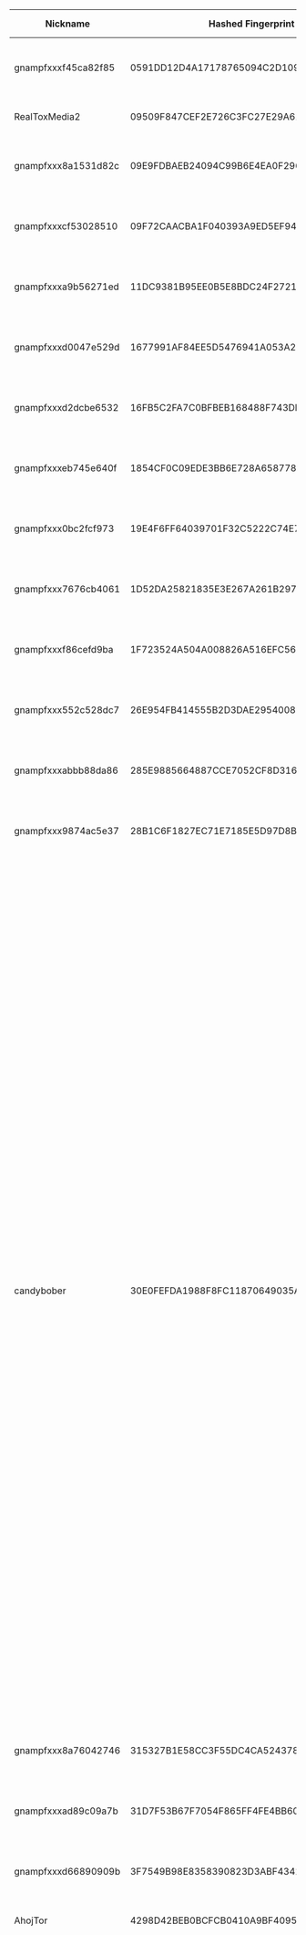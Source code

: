 | Nickname |  Hashed Fingerprint	| Or Addresses | Contact | Running | Flags | Last Seen | First Seen | Last Restarted | Advertised Bandwidth | Platform | Version | Version Status | Recommended Version | Verified hostnames | Exit policy |
|---|---|---|---|---|---|---|---|---|---|---|---|---|---|---|---|
|gnampfxxxf45ca82f85 | 0591DD12D4A17178765094C2D1091CF777F89DB5 | ["157.180.85.16:46072","[2a01:4f9:c013:f44b:b0ff:5d42:ab30:107b]:46072"] | email:toralf.foerster[]gmx.de url:https://zwiebeltoralf.de/ proof:uri-rsa abuse:abuse[]zwiebeltoralf.de gpg:1A376F994A9D026F13E24DCFC4EACDDE0076E94E ciissversion:2 | false | Running, V2Dir, Valid | 2025-10-26 16:00:00 | 2025-10-26 15:00:00 | 2025-10-26 14:08:00 | 0 | Tor 0.4.9.3-alpha-dev on Linux | 0.4.9.3-alpha-dev | experimental | false | ["static.16.85.180.157.clients.your-server.de"] | ["reject *:*"]|
|RealToxMedia2 | 09509F847CEF2E726C3FC27E29A6135098AD1210 | ["37.114.58.119:9001","[2a06:de00:401:236::2]:9001"] | RealToxMedia2 <realtoxmedia2@proxiedmail.com> | true | Running, V2Dir, Valid | 2025-10-26 21:00:00 | 2025-10-26 00:00:00 | 2025-10-26 18:52:14 | 0 | Tor 0.4.8.16 on Linux | 0.4.8.16 | recommended | true | N/A | ["reject *:*"]|
|gnampfxxx8a1531d82c | 09E9FDBAEB24094C99B6E4EA0F29612B9C2C599F | ["46.62.219.119:42699","[2a01:4f9:c011:b2d9:e44f:667f:cc6d:64ae]:42699"] | email:toralf.foerster[]gmx.de url:https://zwiebeltoralf.de/ proof:uri-rsa abuse:abuse[]zwiebeltoralf.de gpg:1A376F994A9D026F13E24DCFC4EACDDE0076E94E ciissversion:2 | false | Running, V2Dir, Valid | 2025-10-26 16:00:00 | 2025-10-26 15:00:00 | 2025-10-26 14:09:25 | 0 | Tor 0.4.9.3-alpha-dev on Linux | 0.4.9.3-alpha-dev | experimental | false | ["static.119.219.62.46.clients.your-server.de"] | ["reject *:*"]|
|gnampfxxxcf53028510 | 09F72CAACBA1F040393A9ED5EF948B4BD2BB1D49 | ["135.181.102.1:22708","[2a01:4f9:c013:9237:416c:beb3:c40c:ad9e]:22708"] | email:toralf.foerster[]gmx.de url:https://zwiebeltoralf.de/ proof:uri-rsa abuse:abuse[]zwiebeltoralf.de gpg:1A376F994A9D026F13E24DCFC4EACDDE0076E94E ciissversion:2 | false | Running, V2Dir, Valid | 2025-10-26 11:00:00 | 2025-10-26 11:00:00 | 2025-10-26 10:28:17 | 0 | Tor 0.4.9.3-alpha-dev on Linux | 0.4.9.3-alpha-dev | experimental | false | ["static.1.102.181.135.clients.your-server.de"] | ["reject *:*"]|
|gnampfxxxa9b56271ed | 11DC9381B95EE0B5E8BDC24F2721FDF1A93D3F96 | ["46.62.233.216:45610","[2a01:4f9:c011:bfb9:a1fc:f785:17c6:3416]:45610"] | email:toralf.foerster[]gmx.de url:https://zwiebeltoralf.de/ proof:uri-rsa abuse:abuse[]zwiebeltoralf.de gpg:1A376F994A9D026F13E24DCFC4EACDDE0076E94E ciissversion:2 | false | Running, V2Dir, Valid | 2025-10-26 11:00:00 | 2025-10-26 11:00:00 | 2025-10-26 10:26:55 | 0 | Tor 0.4.9.3-alpha-dev on Linux | 0.4.9.3-alpha-dev | experimental | false | ["static.216.233.62.46.clients.your-server.de"] | ["reject *:*"]|
|gnampfxxxd0047e529d | 1677991AF84EE5D5476941A053A20499440851AD | ["65.108.52.138:39057","[2a01:4f9:c013:31e2:397f:6756:ba2e:de97]:39057"] | email:toralf.foerster[]gmx.de url:https://zwiebeltoralf.de/ proof:uri-rsa abuse:abuse[]zwiebeltoralf.de gpg:1A376F994A9D026F13E24DCFC4EACDDE0076E94E ciissversion:2 | false | Running, V2Dir, Valid | 2025-10-26 16:00:00 | 2025-10-26 15:00:00 | 2025-10-26 14:08:22 | 0 | Tor 0.4.9.3-alpha-dev on Linux | 0.4.9.3-alpha-dev | experimental | false | ["static.138.52.108.65.clients.your-server.de"] | ["reject *:*"]|
|gnampfxxxd2dcbe6532 | 16FB5C2FA7C0BFBEB168488F743DDC8A307FA1B4 | ["46.62.205.49:25367","[2a01:4f9:c013:9e8a:d3ba:cbae:cd40:f9b2]:25367"] | email:toralf.foerster[]gmx.de url:https://zwiebeltoralf.de/ proof:uri-rsa abuse:abuse[]zwiebeltoralf.de gpg:1A376F994A9D026F13E24DCFC4EACDDE0076E94E ciissversion:2 | false | Running, V2Dir, Valid | 2025-10-26 11:00:00 | 2025-10-26 11:00:00 | 2025-10-26 10:28:26 | 0 | Tor 0.4.9.3-alpha-dev on Linux | 0.4.9.3-alpha-dev | experimental | false | ["static.49.205.62.46.clients.your-server.de"] | ["reject *:*"]|
|gnampfxxxeb745e640f | 1854CF0C09EDE3BB6E728A6587783366ED2C4D46 | ["65.109.169.189:24968","[2a01:4f9:c013:877e:e69c:7683:b6dc:2690]:24968"] | email:toralf.foerster[]gmx.de url:https://zwiebeltoralf.de/ proof:uri-rsa abuse:abuse[]zwiebeltoralf.de gpg:1A376F994A9D026F13E24DCFC4EACDDE0076E94E ciissversion:2 | false | Running, V2Dir, Valid | 2025-10-26 11:00:00 | 2025-10-26 11:00:00 | 2025-10-26 10:28:24 | 0 | Tor 0.4.9.3-alpha-dev on Linux | 0.4.9.3-alpha-dev | experimental | false | ["static.189.169.109.65.clients.your-server.de"] | ["reject *:*"]|
|gnampfxxx0bc2fcf973 | 19E4F6FF64039701F32C5222C74E7D36BEA5B0C4 | ["46.62.195.176:26870","[2a01:4f9:c013:9237:2cde:dd75:6469:cf40]:26870"] | email:toralf.foerster[]gmx.de url:https://zwiebeltoralf.de/ proof:uri-rsa abuse:abuse[]zwiebeltoralf.de gpg:1A376F994A9D026F13E24DCFC4EACDDE0076E94E ciissversion:2 | false | Running, V2Dir, Valid | 2025-10-26 16:00:00 | 2025-10-26 15:00:00 | 2025-10-26 14:10:52 | 0 | Tor 0.4.9.3-alpha-dev on Linux | 0.4.9.3-alpha-dev | experimental | false | N/A | ["reject *:*"]|
|gnampfxxx7676cb4061 | 1D52DA25821835E3E267A261B29785B8297E949F | ["37.27.9.115:24640","[2a01:4f9:c013:e70b:9f8b:905e:3af:ebd]:24640"] | email:toralf.foerster[]gmx.de url:https://zwiebeltoralf.de/ proof:uri-rsa abuse:abuse[]zwiebeltoralf.de gpg:1A376F994A9D026F13E24DCFC4EACDDE0076E94E ciissversion:2 | false | Running, V2Dir, Valid | 2025-10-26 11:00:00 | 2025-10-26 11:00:00 | 2025-10-26 10:28:18 | 0 | Tor 0.4.9.3-alpha-dev on Linux | 0.4.9.3-alpha-dev | experimental | false | ["static.115.9.27.37.clients.your-server.de"] | ["reject *:*"]|
|gnampfxxxf86cefd9ba | 1F723524A504A008826A516EFC565BCE3DA7873F | ["95.216.213.10:44258","[2a01:4f9:c013:8d17:f328:6096:19b6:a380]:44258"] | email:toralf.foerster[]gmx.de url:https://zwiebeltoralf.de/ proof:uri-rsa abuse:abuse[]zwiebeltoralf.de gpg:1A376F994A9D026F13E24DCFC4EACDDE0076E94E ciissversion:2 | false | Running, V2Dir, Valid | 2025-10-26 16:00:00 | 2025-10-26 15:00:00 | 2025-10-26 14:10:25 | 0 | Tor 0.4.9.3-alpha-dev on Linux | 0.4.9.3-alpha-dev | experimental | false | ["static.10.213.216.95.clients.your-server.de"] | ["reject *:*"]|
|gnampfxxx552c528dc7 | 26E954FB414555B2D3DAE2954008564B6198F053 | ["65.108.220.129:34310","[2a01:4f9:c013:c6d:b44e:34d6:e8d3:5091]:34310"] | email:toralf.foerster[]gmx.de url:https://zwiebeltoralf.de/ proof:uri-rsa abuse:abuse[]zwiebeltoralf.de gpg:1A376F994A9D026F13E24DCFC4EACDDE0076E94E ciissversion:2 | false | Running, V2Dir, Valid | 2025-10-26 11:00:00 | 2025-10-26 11:00:00 | 2025-10-26 10:27:06 | 0 | Tor 0.4.9.3-alpha-dev on Linux | 0.4.9.3-alpha-dev | experimental | false | ["static.129.220.108.65.clients.your-server.de"] | ["reject *:*"]|
|gnampfxxxabbb88da86 | 285E9885664887CCE7052CF8D316B4F126364B4F | ["65.21.152.238:48801","[2a01:4f9:c013:19e5:fc2c:dba2:24f:629]:48801"] | email:toralf.foerster[]gmx.de url:https://zwiebeltoralf.de/ proof:uri-rsa abuse:abuse[]zwiebeltoralf.de gpg:1A376F994A9D026F13E24DCFC4EACDDE0076E94E ciissversion:2 | false | Running, V2Dir, Valid | 2025-10-26 16:00:00 | 2025-10-26 15:00:00 | 2025-10-26 14:10:29 | 0 | Tor 0.4.9.3-alpha-dev on Linux | 0.4.9.3-alpha-dev | experimental | false | ["static.238.152.21.65.clients.your-server.de"] | ["reject *:*"]|
|gnampfxxx9874ac5e37 | 28B1C6F1827EC71E7185E5D97D8BB0DB913AB219 | ["46.62.195.176:26845","[2a01:4f9:c013:94e6:79a4:3093:94b2:7adb]:26845"] | email:toralf.foerster[]gmx.de url:https://zwiebeltoralf.de/ proof:uri-rsa abuse:abuse[]zwiebeltoralf.de gpg:1A376F994A9D026F13E24DCFC4EACDDE0076E94E ciissversion:2 | false | Running, V2Dir, Valid | 2025-10-26 11:00:00 | 2025-10-26 11:00:00 | 2025-10-26 10:28:27 | 0 | Tor 0.4.9.3-alpha-dev on Linux | 0.4.9.3-alpha-dev | experimental | false | ["static.176.195.62.46.clients.your-server.de"] | ["reject *:*"]|
|candybober | 30E0FEFDA1988F8FC11870649035AB6584FA0640 | ["45.141.215.45:9001"] | email:candybober12@proton[]me | true | Exit, Running, V2Dir, Valid | 2025-10-26 21:00:00 | 2025-10-26 13:00:00 | 2025-10-26 12:06:00 | 0 | Tor 0.4.8.19 on Linux | 0.4.8.19 | recommended | true | N/A | ["reject 0.0.0.0/8:*","reject 169.254.0.0/16:*","reject 127.0.0.0/8:*","reject 192.168.0.0/16:*","reject 10.0.0.0/8:*","reject 172.16.0.0/12:*","reject 45.141.215.45:*","reject *:22","accept *:20-23","accept *:43","accept *:53","accept *:79-81","accept *:88","accept *:110","accept *:143","accept *:194","accept *:220","accept *:389","accept *:443","accept *:464","accept *:465","accept *:531","accept *:543-544","accept *:554","accept *:563","accept *:587","accept *:636","accept *:706","accept *:749","accept *:873","accept *:902-904","accept *:981","accept *:989-995","accept *:1194","accept *:1220","accept *:1293","accept *:1500","accept *:1533","accept *:1677","accept *:1723","accept *:1755","accept *:1863","accept *:2082-2083","accept *:2086-2087","accept *:2095-2096","accept *:2102-2104","accept *:3128","accept *:3389","accept *:3690","accept *:4321","accept *:4643","accept *:5050","accept *:5190","accept *:5222-5223","accept *:5228","accept *:5900","accept *:6660-6669","accept *:6679","accept *:6697","accept *:8000","accept *:8008","accept *:8074","accept *:8080","accept *:8082","accept *:8087-8088","accept *:8232-8233","accept *:8332-8333","accept *:8443","accept *:8888","accept *:9418","accept *:9999","accept *:10000","accept *:11371","accept *:19294","accept *:19638","accept *:50002","accept *:64738","reject *:*"]|
|gnampfxxx8a76042746 | 315327B1E58CC3F55DC4CA5243781272E5AE158F | ["46.62.232.198:33616","[2a01:4f9:c013:8668:c4e6:9a70:775d:7fed]:33616"] | email:toralf.foerster[]gmx.de url:https://zwiebeltoralf.de/ proof:uri-rsa abuse:abuse[]zwiebeltoralf.de gpg:1A376F994A9D026F13E24DCFC4EACDDE0076E94E ciissversion:2 | false | Running, V2Dir, Valid | 2025-10-26 16:00:00 | 2025-10-26 15:00:00 | 2025-10-26 14:09:40 | 0 | Tor 0.4.9.3-alpha-dev on Linux | 0.4.9.3-alpha-dev | experimental | false | ["static.198.232.62.46.clients.your-server.de"] | ["reject *:*"]|
|gnampfxxxad89c09a7b | 31D7F53B67F7054F865FF4FE4BB6092AA9B57820 | ["65.108.158.126:60927","[2a01:4f9:c013:9650:81aa:ccd5:996b:5a51]:60927"] | email:toralf.foerster[]gmx.de url:https://zwiebeltoralf.de/ proof:uri-rsa abuse:abuse[]zwiebeltoralf.de gpg:1A376F994A9D026F13E24DCFC4EACDDE0076E94E ciissversion:2 | false | Running, V2Dir, Valid | 2025-10-26 16:00:00 | 2025-10-26 15:00:00 | 2025-10-26 14:11:15 | 0 | Tor 0.4.9.3-alpha-dev on Linux | 0.4.9.3-alpha-dev | experimental | false | N/A | ["reject *:*"]|
|gnampfxxxd66890909b | 3F7549B98E8358390823D3ABF434197E5B4396F0 | ["37.27.9.115:18194","[2a01:4f9:c013:e70b:b9d9:d39a:66fc:3f52]:18194"] | email:toralf.foerster[]gmx.de url:https://zwiebeltoralf.de/ proof:uri-rsa abuse:abuse[]zwiebeltoralf.de gpg:1A376F994A9D026F13E24DCFC4EACDDE0076E94E ciissversion:2 | false | Running, V2Dir, Valid | 2025-10-26 16:00:00 | 2025-10-26 15:00:00 | 2025-10-26 14:08:51 | 0 | Tor 0.4.9.3-alpha-dev on Linux | 0.4.9.3-alpha-dev | experimental | false | ["static.115.9.27.37.clients.your-server.de"] | ["reject *:*"]|
|AhojTor | 4298D42BEB0BCFCB0410A9BF409547365E74AB06 | ["87.197.155.112:44401"] | fdolasgame@gmail.com | false | Running, V2Dir, Valid | 2025-10-26 09:00:00 | 2025-10-26 09:00:00 | 2025-10-26 08:22:31 | 0 | Tor 0.4.8.19 on Linux | 0.4.8.19 | recommended | true | ["static-dsl-112.87-197-155.telecom.sk"] | ["reject *:*"]|
|jkimnot1 | 484DEDE78BDCA2C586B3AD3A92A2F5416A5EF056 | ["179.43.133.50:9001"] | jkiam1@gmail.com | true | Exit, Running, V2Dir, Valid | 2025-10-26 21:00:00 | 2025-10-26 19:00:00 | 2025-10-26 18:46:50 | 0 | Tor 0.4.8.19 on Linux | 0.4.8.19 | recommended | true | N/A | ["reject 0.0.0.0/8:*","reject 169.254.0.0/16:*","reject 127.0.0.0/8:*","reject 192.168.0.0/16:*","reject 10.0.0.0/8:*","reject 172.16.0.0/12:*","reject 179.43.133.50:*","accept *:20-21","accept *:22","accept *:23","accept *:43","accept *:53","accept *:79","accept *:80-81","accept *:88","accept *:110","accept *:143","accept *:194","accept *:220","accept *:389","accept *:443","accept *:464","accept *:465","accept *:531","accept *:543-544","accept *:554","accept *:563","accept *:587","accept *:636","accept *:706","accept *:749","accept *:873","accept *:902-904","accept *:981","accept *:989-990","accept *:991","accept *:992","accept *:993","accept *:994","accept *:995","accept *:1194","accept *:1220","accept *:1293","accept *:1500","accept *:1533","accept *:1677","accept *:1723","accept *:1755","accept *:1863","accept *:2082","accept *:2083","accept *:2086-2087","accept *:2095-2096","accept *:2102-2104","accept *:3128","accept *:3389","accept *:3690","accept *:4321","accept *:4643","accept *:5050","accept *:5190","accept *:5222-5223","accept *:5228","accept *:5900","accept *:6660-6669","accept *:6679","accept *:6697","accept *:8000","accept *:8008","accept *:8074","accept *:8080","accept *:8082","accept *:8087-8088","accept *:8232-8233","accept *:8332-8333","accept *:8443","accept *:8888","accept *:9418","accept *:9999","accept *:10000","accept *:11371","accept *:19294","accept *:19638","accept *:50002","accept *:64738","reject *:*"]|
|gnampfxxx0110a354a1 | 4C52D424958F9CCB514AC9B343FFD0B7525453AA | ["157.180.113.70:19537","[2a01:4f9:c012:2a52:4c4b:eea5:c272:14f9]:19537"] | email:toralf.foerster[]gmx.de url:https://zwiebeltoralf.de/ proof:uri-rsa abuse:abuse[]zwiebeltoralf.de gpg:1A376F994A9D026F13E24DCFC4EACDDE0076E94E ciissversion:2 | false | Running, V2Dir, Valid | 2025-10-26 11:00:00 | 2025-10-26 11:00:00 | 2025-10-26 10:28:19 | 0 | Tor 0.4.9.3-alpha-dev on Linux | 0.4.9.3-alpha-dev | experimental | false | ["static.70.113.180.157.clients.your-server.de"] | ["reject *:*"]|
|MyHomeRelay | 512258268329DA44B44BE081D084FE9D425F566F | ["91.32.153.105:9001"] | N/A | true | Running, V2Dir, Valid | 2025-10-26 21:00:00 | 2025-10-26 11:00:00 | 2025-10-26 13:12:16 | 0 | Tor 0.4.8.16 on Linux | 0.4.8.16 | recommended | true | ["p5b209969.dip0.t-ipconnect.de"] | ["reject *:*"]|
|gnampfxxxac7a2472e9 | 515E1D443AD25CAAA7102644C160D4DC2677EE4A | ["95.217.238.161:32783","[2a01:4f9:c011:9559:b94a:f45e:dfa2:f319]:32783"] | email:toralf.foerster[]gmx.de url:https://zwiebeltoralf.de/ proof:uri-rsa abuse:abuse[]zwiebeltoralf.de gpg:1A376F994A9D026F13E24DCFC4EACDDE0076E94E ciissversion:2 | false | Running, V2Dir, Valid | 2025-10-26 11:00:00 | 2025-10-26 11:00:00 | 2025-10-26 10:28:00 | 0 | Tor 0.4.9.3-alpha-dev on Linux | 0.4.9.3-alpha-dev | experimental | false | ["static.161.238.217.95.clients.your-server.de"] | ["reject *:*"]|
|gnampfxxx973c0bd364 | 53501C58401D77FDBC5FA48E6F742447E25D976A | ["46.62.224.67:34445","[2a01:4f9:c011:895e:c9dd:1b9f:5a16:1f9f]:34445"] | email:toralf.foerster[]gmx.de url:https://zwiebeltoralf.de/ proof:uri-rsa abuse:abuse[]zwiebeltoralf.de gpg:1A376F994A9D026F13E24DCFC4EACDDE0076E94E ciissversion:2 | false | Running, V2Dir, Valid | 2025-10-26 11:00:00 | 2025-10-26 11:00:00 | 2025-10-26 10:28:23 | 0 | Tor 0.4.9.3-alpha-dev on Linux | 0.4.9.3-alpha-dev | experimental | false | ["static.67.224.62.46.clients.your-server.de"] | ["reject *:*"]|
|Unnamed | 53EC68A3AEF7DAEF6BCB2F63DAA7DD06F3875FAB | ["213.16.219.24:9001"] | N/A | true | Running, V2Dir, Valid | 2025-10-26 21:00:00 | 2025-10-26 21:00:00 | 2025-10-26 20:26:47 | 0 | Tor 0.4.8.18 on FreeBSD | 0.4.8.18 | recommended | true | ["213.16.219.24.dsl.dyn.forthnet.gr"] | ["reject *:*"]|
|TorRelay1337 | 558EF244D99C900550A19F85B6F691795F9EF698 | ["109.91.213.9:1337"] | tor@jakami.de | true | Running, V2Dir, Valid | 2025-10-26 21:00:00 | 2025-10-26 06:00:00 | 2025-10-26 05:23:03 | 0 | Tor 0.4.8.10 on Linux | 0.4.8.10 | recommended | true | ["ip-109-091-213-009.um37.pools.vodafone-ip.de"] | ["reject *:*"]|
|gnampfxxx74487a1762 | 578EC4D7EC812ACD634EB192484070DFEB27278A | ["135.181.144.78:27256","[2a01:4f9:c013:c42e:4806:bf1b:f53a:c640]:27256"] | email:toralf.foerster[]gmx.de url:https://zwiebeltoralf.de/ proof:uri-rsa abuse:abuse[]zwiebeltoralf.de gpg:1A376F994A9D026F13E24DCFC4EACDDE0076E94E ciissversion:2 | false | Running, V2Dir, Valid | 2025-10-26 16:00:00 | 2025-10-26 15:00:00 | 2025-10-26 14:08:40 | 0 | Tor 0.4.9.3-alpha-dev on Linux | 0.4.9.3-alpha-dev | experimental | false | ["static.78.144.181.135.clients.your-server.de"] | ["reject *:*"]|
|gnampfxxx5b6a910f4a | 57CF34225DAF713331F6E0193BC073AB92F66376 | ["135.181.193.119:48487","[2a01:4f9:c012:1415:702e:9f77:f071:9d14]:48487"] | email:toralf.foerster[]gmx.de url:https://zwiebeltoralf.de/ proof:uri-rsa abuse:abuse[]zwiebeltoralf.de gpg:1A376F994A9D026F13E24DCFC4EACDDE0076E94E ciissversion:2 | false | Running, V2Dir, Valid | 2025-10-26 16:00:00 | 2025-10-26 15:00:00 | 2025-10-26 14:08:11 | 0 | Tor 0.4.9.3-alpha-dev on Linux | 0.4.9.3-alpha-dev | experimental | false | ["static.119.193.181.135.clients.your-server.de"] | ["reject *:*"]|
|gnampfxxxaf22d01e48 | 57DF6F3B088E7B96F1A09EC73D6EA0EF7C49095F | ["46.62.220.139:47305","[2a01:4f9:c011:9310:885a:7be4:3a07:380a]:47305"] | email:toralf.foerster[]gmx.de url:https://zwiebeltoralf.de/ proof:uri-rsa abuse:abuse[]zwiebeltoralf.de gpg:1A376F994A9D026F13E24DCFC4EACDDE0076E94E ciissversion:2 | false | Running, V2Dir, Valid | 2025-10-26 16:00:00 | 2025-10-26 15:00:00 | 2025-10-26 14:11:43 | 0 | Tor 0.4.9.3-alpha-dev on Linux | 0.4.9.3-alpha-dev | experimental | false | ["static.139.220.62.46.clients.your-server.de"] | ["reject *:*"]|
|gnampfxxx005fd58f5b | 621E69C597757E996D96C728AFEDB8DECF7CDB74 | ["65.109.168.123:45102","[2a01:4f9:c012:da30:dd54:d508:2cb0:1c8f]:45102"] | email:toralf.foerster[]gmx.de url:https://zwiebeltoralf.de/ proof:uri-rsa abuse:abuse[]zwiebeltoralf.de gpg:1A376F994A9D026F13E24DCFC4EACDDE0076E94E ciissversion:2 | false | Running, V2Dir, Valid | 2025-10-26 16:00:00 | 2025-10-26 15:00:00 | 2025-10-26 14:07:50 | 0 | Tor 0.4.9.3-alpha-dev on Linux | 0.4.9.3-alpha-dev | experimental | false | N/A | ["reject *:*"]|
|gnampfxxx86e1de383e | 629ED1DE62982CBF83767F194FB56430EB2E5A98 | ["46.62.229.251:54191","[2a01:4f9:c013:85db:f310:4fbb:766a:1ecd]:54191"] | email:toralf.foerster[]gmx.de url:https://zwiebeltoralf.de/ proof:uri-rsa abuse:abuse[]zwiebeltoralf.de gpg:1A376F994A9D026F13E24DCFC4EACDDE0076E94E ciissversion:2 | false | Running, V2Dir, Valid | 2025-10-26 11:00:00 | 2025-10-26 11:00:00 | 2025-10-26 10:27:15 | 0 | Tor 0.4.9.3-alpha-dev on Linux | 0.4.9.3-alpha-dev | experimental | false | ["static.251.229.62.46.clients.your-server.de"] | ["reject *:*"]|
|MRSHAREIT | 641EADFA6805F1BEDF81D9948E27D5B89326CB22 | ["67.230.148.51:9001"] | mrshareit@protonmail.com | false | Running, V2Dir, Valid | 2025-10-26 00:00:00 | 2025-10-26 00:00:00 | 2025-10-25 23:44:29 | 0 | Tor 0.4.8.19 on Windows 8 [or later] | 0.4.8.19 | recommended | true | N/A | ["reject *:*"]|
|gnampfxxxe6a4f93a10 | 647107F6EBBB3FF7514E13B1C68B5382FFA53E63 | ["135.181.197.238:42147","[2a01:4f9:c012:da30:8f8b:3927:9fc7:352]:42147"] | email:toralf.foerster[]gmx.de url:https://zwiebeltoralf.de/ proof:uri-rsa abuse:abuse[]zwiebeltoralf.de gpg:1A376F994A9D026F13E24DCFC4EACDDE0076E94E ciissversion:2 | false | Running, V2Dir, Valid | 2025-10-26 11:00:00 | 2025-10-26 11:00:00 | 2025-10-26 10:28:31 | 0 | Tor 0.4.9.3-alpha-dev on Linux | 0.4.9.3-alpha-dev | experimental | false | ["static.238.197.181.135.clients.your-server.de"] | ["reject *:*"]|
|gnampfxxx39ee688396 | 67E43257FA124139ACE3478A1AFBD195E44D77E0 | ["37.27.206.33:29462","[2a01:4f9:c013:ad01:86c0:afd8:56ee:6b7]:29462"] | email:toralf.foerster[]gmx.de url:https://zwiebeltoralf.de/ proof:uri-rsa abuse:abuse[]zwiebeltoralf.de gpg:1A376F994A9D026F13E24DCFC4EACDDE0076E94E ciissversion:2 | false | Running, V2Dir, Valid | 2025-10-26 16:00:00 | 2025-10-26 15:00:00 | 2025-10-26 14:09:45 | 0 | Tor 0.4.9.3-alpha-dev on Linux | 0.4.9.3-alpha-dev | experimental | false | ["static.33.206.27.37.clients.your-server.de"] | ["reject *:*"]|
|anion | 68929BF9AF44BECFA27F784021DFC169277E7739 | ["217.154.160.108:9001"] | vollborn@quantentunnel.de | false | Running, V2Dir, Valid | 2025-10-26 08:00:00 | 2025-10-26 00:00:00 | 2025-10-25 23:01:18 | 0 | Tor 0.4.8.19 on Linux | 0.4.8.19 | recommended | true | ["ip217-154-160-108.pbiaas.com"] | ["reject *:*"]|
|gnampfxxxb3e9cf1599 | 721C1E283A6C6EFDB15961155C737666538B0CC5 | ["46.62.213.73:26048","[2a01:4f9:c013:864b:5bf1:5660:512c:e576]:26048"] | email:toralf.foerster[]gmx.de url:https://zwiebeltoralf.de/ proof:uri-rsa abuse:abuse[]zwiebeltoralf.de gpg:1A376F994A9D026F13E24DCFC4EACDDE0076E94E ciissversion:2 | false | Running, V2Dir, Valid | 2025-10-26 11:00:00 | 2025-10-26 11:00:00 | 2025-10-26 10:27:33 | 0 | Tor 0.4.9.3-alpha-dev on Linux | 0.4.9.3-alpha-dev | experimental | false | ["static.73.213.62.46.clients.your-server.de"] | ["reject *:*"]|
|gnampfxxx8f10eb84d7 | 7608DA15C8D5F35FE688925AAF1E2FCE43103588 | ["46.62.238.189:45487","[2a01:4f9:c013:8668:7e5b:b9c0:3065:65d]:45487"] | email:toralf.foerster[]gmx.de url:https://zwiebeltoralf.de/ proof:uri-rsa abuse:abuse[]zwiebeltoralf.de gpg:1A376F994A9D026F13E24DCFC4EACDDE0076E94E ciissversion:2 | false | Running, V2Dir, Valid | 2025-10-26 11:00:00 | 2025-10-26 11:00:00 | 2025-10-26 10:28:15 | 0 | Tor 0.4.9.3-alpha-dev on Linux | 0.4.9.3-alpha-dev | experimental | false | ["static.189.238.62.46.clients.your-server.de"] | ["reject *:*"]|
|gnampfxxxd2f95dd577 | 77C9BC3F5FCE123F6F4ACE7B939988953A9488A8 | ["157.180.36.221:49608","[2a01:4f9:c013:f85e:914f:3767:1f99:d1cb]:49608"] | email:toralf.foerster[]gmx.de url:https://zwiebeltoralf.de/ proof:uri-rsa abuse:abuse[]zwiebeltoralf.de gpg:1A376F994A9D026F13E24DCFC4EACDDE0076E94E ciissversion:2 | false | Running, V2Dir, Valid | 2025-10-26 16:00:00 | 2025-10-26 15:00:00 | 2025-10-26 14:07:34 | 0 | Tor 0.4.9.3-alpha-dev on Linux | 0.4.9.3-alpha-dev | experimental | false | ["static.221.36.180.157.clients.your-server.de"] | ["reject *:*"]|
|gnampfxxx9ebe5a0c87 | 795FC15B882FC1CCD69699EE1F13B6FE772FE635 | ["37.27.247.150:58070","[2a01:4f9:c013:dd80:e6d5:1b87:54d5:6613]:58070"] | email:toralf.foerster[]gmx.de url:https://zwiebeltoralf.de/ proof:uri-rsa abuse:abuse[]zwiebeltoralf.de gpg:1A376F994A9D026F13E24DCFC4EACDDE0076E94E ciissversion:2 | false | Running, V2Dir, Valid | 2025-10-26 11:00:00 | 2025-10-26 11:00:00 | 2025-10-26 10:27:32 | 0 | Tor 0.4.9.3-alpha-dev on Linux | 0.4.9.3-alpha-dev | experimental | false | ["static.150.247.27.37.clients.your-server.de"] | ["reject *:*"]|
|thumthum | 7BCD5B3CE35FBB35DA545DBEDB18D5966A0A878E | ["45.134.173.203:9001","[2a09:2dc2:0:588a::]:9001"] | mailreality@proton.me | true | Exit, Running, V2Dir, Valid | 2025-10-26 21:00:00 | 2025-10-26 13:00:00 | 2025-10-26 12:17:17 | 0 | Tor 0.4.8.19 on Linux | 0.4.8.19 | recommended | true | N/A | ["reject 0.0.0.0/8:*","reject 169.254.0.0/16:*","reject 127.0.0.0/8:*","reject 192.168.0.0/16:*","reject 10.0.0.0/8:*","reject 172.16.0.0/12:*","reject 45.134.173.203:*","reject *:22","accept *:20-23","accept *:43","accept *:53","accept *:79-81","accept *:88","accept *:110","accept *:143","accept *:194","accept *:220","accept *:389","accept *:443","accept *:464","accept *:465","accept *:531","accept *:543-544","accept *:554","accept *:563","accept *:587","accept *:636","accept *:706","accept *:749","accept *:873","accept *:902-904","accept *:981","accept *:989-995","accept *:1194","accept *:1220","accept *:1293","accept *:1500","accept *:1533","accept *:1677","accept *:1723","accept *:1755","accept *:1863","accept *:2082-2083","accept *:2086-2087","accept *:2095-2096","accept *:2102-2104","accept *:3128","accept *:3389","accept *:3690","accept *:4321","accept *:4643","accept *:5050","accept *:5190","accept *:5222-5223","accept *:5228","accept *:5900","accept *:6660-6669","accept *:6679","accept *:6697","accept *:8000","accept *:8008","accept *:8074","accept *:8080","accept *:8082","accept *:8087-8088","accept *:8232-8233","accept *:8332-8333","accept *:8443","accept *:8888","accept *:9418","accept *:9999","accept *:10000","accept *:11371","accept *:19294","accept *:19638","accept *:50002","accept *:64738","reject *:*"]|
|gnampfxxx5aa58150c0 | 7E5C293741D46017BD1942324484CFBB5EAE74A6 | ["46.62.238.189:46589","[2a01:4f9:c010:b588:bf7b:347c:55a:ea75]:46589"] | email:toralf.foerster[]gmx.de url:https://zwiebeltoralf.de/ proof:uri-rsa abuse:abuse[]zwiebeltoralf.de gpg:1A376F994A9D026F13E24DCFC4EACDDE0076E94E ciissversion:2 | false | Running, V2Dir, Valid | 2025-10-26 16:00:00 | 2025-10-26 15:00:00 | 2025-10-26 14:10:17 | 0 | Tor 0.4.9.3-alpha-dev on Linux | 0.4.9.3-alpha-dev | experimental | false | ["static.189.238.62.46.clients.your-server.de"] | ["reject *:*"]|
|userix | 89707BAF27259AFECDBC7E7D2745245897638758 | ["37.27.180.195:9001","[2a01:4f9:c012:c42f::1]:9001"] | N/A | false | Running, V2Dir, Valid | 2025-10-26 15:00:00 | 2025-10-26 15:00:00 | 2025-10-26 14:21:11 | 0 | Tor 0.4.8.16 on Linux | 0.4.8.16 | recommended | true | ["static.195.180.27.37.clients.your-server.de"] | ["reject *:*"]|
|gnampfxxx0723d190e1 | 8BD3DDF952B55FF7FCBA609BF3FE5BA61B81BA89 | ["95.217.6.133:22391","[2a01:4f9:c013:c0c0:c965:4cc5:5d:81cf]:22391"] | email:toralf.foerster[]gmx.de url:https://zwiebeltoralf.de/ proof:uri-rsa abuse:abuse[]zwiebeltoralf.de gpg:1A376F994A9D026F13E24DCFC4EACDDE0076E94E ciissversion:2 | false | Running, V2Dir, Valid | 2025-10-26 16:00:00 | 2025-10-26 15:00:00 | 2025-10-26 14:08:27 | 0 | Tor 0.4.9.3-alpha-dev on Linux | 0.4.9.3-alpha-dev | experimental | false | ["static.133.6.217.95.clients.your-server.de"] | ["reject *:*"]|
|gnampfxxx89eb4bfe2a | 92710E967F1961880DE9BFB7209657A1B2665F6C | ["157.180.72.254:60219","[2a01:4f9:c012:1837:75fe:bc0d:ccf5:5e58]:60219"] | email:toralf.foerster[]gmx.de url:https://zwiebeltoralf.de/ proof:uri-rsa abuse:abuse[]zwiebeltoralf.de gpg:1A376F994A9D026F13E24DCFC4EACDDE0076E94E ciissversion:2 | false | Running, V2Dir, Valid | 2025-10-26 16:00:00 | 2025-10-26 15:00:00 | 2025-10-26 14:09:53 | 0 | Tor 0.4.9.3-alpha-dev on Linux | 0.4.9.3-alpha-dev | experimental | false | ["static.254.72.180.157.clients.your-server.de"] | ["reject *:*"]|
|gnampfxxxaa6077b258 | 92EFBEC07A9D38F83421A95B20C9AFCCB06A81EC | ["46.62.209.122:45223","[2a01:4f9:c013:a740:ad2b:c948:15ec:8277]:45223"] | email:toralf.foerster[]gmx.de url:https://zwiebeltoralf.de/ proof:uri-rsa abuse:abuse[]zwiebeltoralf.de gpg:1A376F994A9D026F13E24DCFC4EACDDE0076E94E ciissversion:2 | false | Running, V2Dir, Valid | 2025-10-26 16:00:00 | 2025-10-26 15:00:00 | 2025-10-26 14:08:48 | 0 | Tor 0.4.9.3-alpha-dev on Linux | 0.4.9.3-alpha-dev | experimental | false | ["static.122.209.62.46.clients.your-server.de"] | ["reject *:*"]|
|gnampfxxxec8bea3916 | 94E05F1A9EE3FCCB28370E5D3CA87C94765BB954 | ["65.108.158.126:59178","[2a01:4f9:c013:31e2:5f09:f209:a603:68dd]:59178"] | email:toralf.foerster[]gmx.de url:https://zwiebeltoralf.de/ proof:uri-rsa abuse:abuse[]zwiebeltoralf.de gpg:1A376F994A9D026F13E24DCFC4EACDDE0076E94E ciissversion:2 | false | Running, V2Dir, Valid | 2025-10-26 11:00:00 | 2025-10-26 11:00:00 | 2025-10-26 10:28:11 | 0 | Tor 0.4.9.3-alpha-dev on Linux | 0.4.9.3-alpha-dev | experimental | false | ["static.126.158.108.65.clients.your-server.de"] | ["reject *:*"]|
|gnampfxxxf6612ec83e | A01F650B63065BB35A5386416DD9DBF282CE25A0 | ["95.216.152.93:17867","[2a01:4f9:c010:9f2c:a3d7:13c3:7020:ed8d]:17867"] | email:toralf.foerster[]gmx.de url:https://zwiebeltoralf.de/ proof:uri-rsa abuse:abuse[]zwiebeltoralf.de gpg:1A376F994A9D026F13E24DCFC4EACDDE0076E94E ciissversion:2 | false | Running, V2Dir, Valid | 2025-10-26 11:00:00 | 2025-10-26 11:00:00 | 2025-10-26 10:28:15 | 0 | Tor 0.4.9.3-alpha-dev on Linux | 0.4.9.3-alpha-dev | experimental | false | ["static.93.152.216.95.clients.your-server.de"] | ["reject *:*"]|
|gnampfxxxf7f6c44ffb | A22C6802679A85A88DE968E90EBB5BD1ED243010 | ["46.62.218.107:19842","[2a01:4f9:c012:2a52:7f99:654e:49c7:8ca5]:19842"] | email:toralf.foerster[]gmx.de url:https://zwiebeltoralf.de/ proof:uri-rsa abuse:abuse[]zwiebeltoralf.de gpg:1A376F994A9D026F13E24DCFC4EACDDE0076E94E ciissversion:2 | false | Running, V2Dir, Valid | 2025-10-26 16:00:00 | 2025-10-26 15:00:00 | 2025-10-26 14:10:34 | 0 | Tor 0.4.9.3-alpha-dev on Linux | 0.4.9.3-alpha-dev | experimental | false | ["static.107.218.62.46.clients.your-server.de"] | ["reject *:*"]|
|gnampfxxx789b354038 | A2ABC7C2760C204F0F2059844A4A8C75F61ACA3A | ["135.181.197.238:21535","[2a01:4f9:c010:8cb2:18d:ba50:5fa5:520a]:21535"] | email:toralf.foerster[]gmx.de url:https://zwiebeltoralf.de/ proof:uri-rsa abuse:abuse[]zwiebeltoralf.de gpg:1A376F994A9D026F13E24DCFC4EACDDE0076E94E ciissversion:2 | false | Running, V2Dir, Valid | 2025-10-26 16:00:00 | 2025-10-26 15:00:00 | 2025-10-26 14:08:50 | 0 | Tor 0.4.9.3-alpha-dev on Linux | 0.4.9.3-alpha-dev | experimental | false | ["static.238.197.181.135.clients.your-server.de"] | ["reject *:*"]|
|gnampfxxx7595267673 | A5CA3901D0D872C31C5736113EAA36E48CA9CC92 | ["157.180.113.70:45184","[2a01:4f9:c013:94e6:10ee:ea09:aeaf:8547]:45184"] | email:toralf.foerster[]gmx.de url:https://zwiebeltoralf.de/ proof:uri-rsa abuse:abuse[]zwiebeltoralf.de gpg:1A376F994A9D026F13E24DCFC4EACDDE0076E94E ciissversion:2 | false | Running, V2Dir, Valid | 2025-10-26 16:00:00 | 2025-10-26 15:00:00 | 2025-10-26 14:11:10 | 0 | Tor 0.4.9.3-alpha-dev on Linux | 0.4.9.3-alpha-dev | experimental | false | ["static.70.113.180.157.clients.your-server.de"] | ["reject *:*"]|
|MGARZON | A644373FF6A1A714B46E620ACC0E6F15B6B65224 | ["67.230.148.51:9001"] | mrshareit@protonmail.com | true | Running, V2Dir, Valid | 2025-10-26 21:00:00 | 2025-10-26 01:00:00 | 2025-10-25 23:55:40 | 0 | Tor 0.4.8.19 on Windows 8 [or later] | 0.4.8.19 | recommended | true | N/A | ["reject *:*"]|
|RealToxMedia3 | A8E9C2E9A7296DEBBF7D604E3FEA44913D680A36 | ["37.221.95.163:9001","[2a06:de00:401:251::2]:9001"] | RealToxMedia3 <realtoxmedia3@proxiedmail.com> | true | Running, V2Dir, Valid | 2025-10-26 21:00:00 | 2025-10-26 00:00:00 | 2025-10-26 18:50:30 | 0 | Tor 0.4.8.16 on Linux | 0.4.8.16 | recommended | true | N/A | ["reject *:*"]|
|gnampfxxxd0b127968b | AA5F921217C58E04BFA6222893F48725551C37A4 | ["46.62.149.39:46587","[2a01:4f9:c012:590:4d71:3cda:b03a:110b]:46587"] | email:toralf.foerster[]gmx.de url:https://zwiebeltoralf.de/ proof:uri-rsa abuse:abuse[]zwiebeltoralf.de gpg:1A376F994A9D026F13E24DCFC4EACDDE0076E94E ciissversion:2 | false | Running, V2Dir, Valid | 2025-10-26 11:00:00 | 2025-10-26 11:00:00 | 2025-10-26 10:28:08 | 0 | Tor 0.4.9.3-alpha-dev on Linux | 0.4.9.3-alpha-dev | experimental | false | ["static.39.149.62.46.clients.your-server.de"] | ["reject *:*"]|
|gnampfxxxb29db2438a | ABF0A8829A6986107910858479FD8FCC000C02BD | ["135.181.250.154:57702","[2a01:4f9:c013:867b:34a8:e156:ce89:4851]:57702"] | email:toralf.foerster[]gmx.de url:https://zwiebeltoralf.de/ proof:uri-rsa abuse:abuse[]zwiebeltoralf.de gpg:1A376F994A9D026F13E24DCFC4EACDDE0076E94E ciissversion:2 | false | Running, V2Dir, Valid | 2025-10-26 16:00:00 | 2025-10-26 15:00:00 | 2025-10-26 14:09:28 | 0 | Tor 0.4.9.3-alpha-dev on Linux | 0.4.9.3-alpha-dev | experimental | false | N/A | ["reject *:*"]|
|hell | ADAA61A71993FACD12484D56A96E51FF360A2D90 | ["104.247.229.113:8000"] | <hell@virtch.io> | true | Running, V2Dir, Valid | 2025-10-26 21:00:00 | 2025-10-26 01:00:00 | 2025-10-26 06:08:26 | 0 | Tor 0.4.8.19 on Linux | 0.4.8.19 | recommended | true | N/A | ["reject *:*"]|
|gnampfxxx906970f7b8 | ADF46DF4C7F48193A7A21B3D9D3F7F0038EAEA3F | ["46.62.238.144:22055","[2a01:4f9:c013:f07d:891b:578:9a45:fd4e]:22055"] | email:toralf.foerster[]gmx.de url:https://zwiebeltoralf.de/ proof:uri-rsa abuse:abuse[]zwiebeltoralf.de gpg:1A376F994A9D026F13E24DCFC4EACDDE0076E94E ciissversion:2 | false | Running, V2Dir, Valid | 2025-10-26 11:00:00 | 2025-10-26 11:00:00 | 2025-10-26 10:27:47 | 0 | Tor 0.4.9.3-alpha-dev on Linux | 0.4.9.3-alpha-dev | experimental | false | ["static.144.238.62.46.clients.your-server.de"] | ["reject *:*"]|
|ZetaRelayAlpha | AF0B7001172C73E4B090CDC16525C29396B9E0DC | ["71.90.218.193:9001"] | snotacus@protonmail.com | true | Running, V2Dir, Valid | 2025-10-26 21:00:00 | 2025-10-26 15:00:00 | 2025-10-26 13:36:35 | 0 | Tor 0.4.8.18 on Linux | 0.4.8.18 | recommended | true | N/A | ["reject *:*"]|
|gnampfxxx097daec711 | B2097DA7505594550CF2F825A04D9C17411224CF | ["157.180.41.220:16377","[2a01:4f9:c010:a6aa:653:a32c:957:3a00]:16377"] | email:toralf.foerster[]gmx.de url:https://zwiebeltoralf.de/ proof:uri-rsa abuse:abuse[]zwiebeltoralf.de gpg:1A376F994A9D026F13E24DCFC4EACDDE0076E94E ciissversion:2 | false | Running, V2Dir, Valid | 2025-10-26 16:00:00 | 2025-10-26 15:00:00 | 2025-10-26 14:11:22 | 0 | Tor 0.4.9.3-alpha-dev on Linux | 0.4.9.3-alpha-dev | experimental | false | ["static.220.41.180.157.clients.your-server.de"] | ["reject *:*"]|
|gnampfxxxe78fa11f2d | B584DEDDD14FAC55B5BE6E112FCB4E895BA850BE | ["135.181.88.134:26270","[2a01:4f9:c010:bd95:f1d5:e458:a526:4bc7]:26270"] | email:toralf.foerster[]gmx.de url:https://zwiebeltoralf.de/ proof:uri-rsa abuse:abuse[]zwiebeltoralf.de gpg:1A376F994A9D026F13E24DCFC4EACDDE0076E94E ciissversion:2 | false | Running, V2Dir, Valid | 2025-10-26 11:00:00 | 2025-10-26 11:00:00 | 2025-10-26 10:28:19 | 0 | Tor 0.4.9.3-alpha-dev on Linux | 0.4.9.3-alpha-dev | experimental | false | ["static.134.88.181.135.clients.your-server.de"] | ["reject *:*"]|
|gnampfxxxd9130c1595 | B860C3F6FB3E871C622521C3A4B470FE6C945EEE | ["157.180.34.103:31139","[2a01:4f9:c013:9214:b3d8:6934:e9d3:84bd]:31139"] | email:toralf.foerster[]gmx.de url:https://zwiebeltoralf.de/ proof:uri-rsa abuse:abuse[]zwiebeltoralf.de gpg:1A376F994A9D026F13E24DCFC4EACDDE0076E94E ciissversion:2 | false | Running, V2Dir, Valid | 2025-10-26 16:00:00 | 2025-10-26 15:00:00 | 2025-10-26 14:09:01 | 0 | Tor 0.4.9.3-alpha-dev on Linux | 0.4.9.3-alpha-dev | experimental | false | ["static.103.34.180.157.clients.your-server.de"] | ["reject *:*"]|
|gnampfxxxd02abda01b | C06993DCA6CF554106A1514248E218016C7ED74C | ["37.27.214.0:50295","[2a01:4f9:c012:abe0:4e65:1be5:4f1d:1988]:50295"] | email:toralf.foerster[]gmx.de url:https://zwiebeltoralf.de/ proof:uri-rsa abuse:abuse[]zwiebeltoralf.de gpg:1A376F994A9D026F13E24DCFC4EACDDE0076E94E ciissversion:2 | false | Running, V2Dir, Valid | 2025-10-26 11:00:00 | 2025-10-26 11:00:00 | 2025-10-26 10:26:52 | 0 | Tor 0.4.9.3-alpha-dev on Linux | 0.4.9.3-alpha-dev | experimental | false | ["static.0.214.27.37.clients.your-server.de"] | ["reject *:*"]|
|gnampfxxxa71199ec08 | C1991D3F35E5C463A36553329C223E39E002CAFF | ["65.109.168.123:18381","[2a01:4f9:c010:8cb2:e673:f7fb:61fa:5d74]:18381"] | email:toralf.foerster[]gmx.de url:https://zwiebeltoralf.de/ proof:uri-rsa abuse:abuse[]zwiebeltoralf.de gpg:1A376F994A9D026F13E24DCFC4EACDDE0076E94E ciissversion:2 | false | Running, V2Dir, Valid | 2025-10-26 11:00:00 | 2025-10-26 11:00:00 | 2025-10-26 10:28:12 | 0 | Tor 0.4.9.3-alpha-dev on Linux | 0.4.9.3-alpha-dev | experimental | false | ["static.123.168.109.65.clients.your-server.de"] | ["reject *:*"]|
|gnampfxxx7c9f318d91 | C302341868541B2C1C2238E422AD9DB1229AC761 | ["37.27.80.99:18779","[2a01:4f9:c013:5210:d525:b033:c96b:8387]:18779"] | email:toralf.foerster[]gmx.de url:https://zwiebeltoralf.de/ proof:uri-rsa abuse:abuse[]zwiebeltoralf.de gpg:1A376F994A9D026F13E24DCFC4EACDDE0076E94E ciissversion:2 | false | Running, V2Dir, Valid | 2025-10-26 16:00:00 | 2025-10-26 15:00:00 | 2025-10-26 14:10:45 | 0 | Tor 0.4.9.3-alpha-dev on Linux | 0.4.9.3-alpha-dev | experimental | false | ["static.99.80.27.37.clients.your-server.de"] | ["reject *:*"]|
|gnampfxxx4de27db76f | C4905BFE674BAB1A81A2A9BE27E773F611852A44 | ["37.27.217.233:32892","[2a01:4f9:c013:f791:ba77:cb64:c828:1b9c]:32892"] | email:toralf.foerster[]gmx.de url:https://zwiebeltoralf.de/ proof:uri-rsa abuse:abuse[]zwiebeltoralf.de gpg:1A376F994A9D026F13E24DCFC4EACDDE0076E94E ciissversion:2 | false | Running, V2Dir, Valid | 2025-10-26 16:00:00 | 2025-10-26 15:00:00 | 2025-10-26 14:09:25 | 0 | Tor 0.4.9.3-alpha-dev on Linux | 0.4.9.3-alpha-dev | experimental | false | ["static.233.217.27.37.clients.your-server.de"] | ["reject *:*"]|
|gnampfxxx273530546c | C7496F48892F6CF197449A1388E910A71C27C920 | ["65.109.175.42:26379","[2a01:4f9:c013:a7ea:794:2f31:e4e3:f510]:26379"] | email:toralf.foerster[]gmx.de url:https://zwiebeltoralf.de/ proof:uri-rsa abuse:abuse[]zwiebeltoralf.de gpg:1A376F994A9D026F13E24DCFC4EACDDE0076E94E ciissversion:2 | false | Running, V2Dir, Valid | 2025-10-26 16:00:00 | 2025-10-26 15:00:00 | 2025-10-26 14:10:51 | 0 | Tor 0.4.9.3-alpha-dev on Linux | 0.4.9.3-alpha-dev | experimental | false | ["static.42.175.109.65.clients.your-server.de"] | ["reject *:*"]|
|gnampfxxx5d207f83d1 | C89875697BEFF3E6DEE329D20CE1864871E79DBB | ["37.27.14.133:22761","[2a01:4f9:c013:980c:8930:25dc:7f3c:c70f]:22761"] | email:toralf.foerster[]gmx.de url:https://zwiebeltoralf.de/ proof:uri-rsa abuse:abuse[]zwiebeltoralf.de gpg:1A376F994A9D026F13E24DCFC4EACDDE0076E94E ciissversion:2 | false | Running, V2Dir, Valid | 2025-10-26 11:00:00 | 2025-10-26 11:00:00 | 2025-10-26 10:28:08 | 0 | Tor 0.4.9.3-alpha-dev on Linux | 0.4.9.3-alpha-dev | experimental | false | ["static.133.14.27.37.clients.your-server.de"] | ["reject *:*"]|
|gnampfxxx6258653f76 | CB2AC4E73B7FBC85B9840F99D4260AD1C3E22A7C | ["135.181.102.1:41725","[2a01:4f9:c012:b5f6:9ad5:5bcc:518e:7f71]:41725"] | email:toralf.foerster[]gmx.de url:https://zwiebeltoralf.de/ proof:uri-rsa abuse:abuse[]zwiebeltoralf.de gpg:1A376F994A9D026F13E24DCFC4EACDDE0076E94E ciissversion:2 | false | Running, V2Dir, Valid | 2025-10-26 16:00:00 | 2025-10-26 15:00:00 | 2025-10-26 14:10:40 | 0 | Tor 0.4.9.3-alpha-dev on Linux | 0.4.9.3-alpha-dev | experimental | false | ["static.1.102.181.135.clients.your-server.de"] | ["reject *:*"]|
|gnampfxxxd8d89ec570 | CDAB157E649B3C9E2413CD2F91F576CB0B4F7353 | ["37.27.31.116:47573","[2a01:4f9:c012:c63:aa49:b5b7:a84a:97a6]:47573"] | email:toralf.foerster[]gmx.de url:https://zwiebeltoralf.de/ proof:uri-rsa abuse:abuse[]zwiebeltoralf.de gpg:1A376F994A9D026F13E24DCFC4EACDDE0076E94E ciissversion:2 | false | Running, V2Dir, Valid | 2025-10-26 16:00:00 | 2025-10-26 15:00:00 | 2025-10-26 14:10:28 | 0 | Tor 0.4.9.3-alpha-dev on Linux | 0.4.9.3-alpha-dev | experimental | false | ["static.116.31.27.37.clients.your-server.de"] | ["reject *:*"]|
|Nao | CE6B5D04A4B6ED7877BF0456B649990E7D75C24C | ["133.242.161.251:443","[2401:2500:102:1111:133:242:161:251]:443"] | email:mail[]ekinao.com url:https://www.ekinao.com proof:dns-rsa ciissversion:2 | true | Running, V2Dir, Valid | 2025-10-26 21:00:00 | 2025-10-26 00:00:00 | 2025-10-26 01:48:38 | 0 | Tor 0.4.8.19 on Linux | 0.4.8.19 | recommended | true | ["ik1-117-65497.vs.sakura.ne.jp"] | ["reject *:*"]|
|gnampfxxx8e1eb69cda | D1F7AB0F5DBA8D65CEF55A532FB683FA26B1B34C | ["46.62.236.72:43497","[2a01:4f9:c013:afa2:a877:991d:df75:c375]:43497"] | email:toralf.foerster[]gmx.de url:https://zwiebeltoralf.de/ proof:uri-rsa abuse:abuse[]zwiebeltoralf.de gpg:1A376F994A9D026F13E24DCFC4EACDDE0076E94E ciissversion:2 | false | Running, V2Dir, Valid | 2025-10-26 16:00:00 | 2025-10-26 15:00:00 | 2025-10-26 14:10:03 | 0 | Tor 0.4.9.3-alpha-dev on Linux | 0.4.9.3-alpha-dev | experimental | false | ["static.72.236.62.46.clients.your-server.de"] | ["reject *:*"]|
|gnampfxxxa73f1012fd | D503129A59EFFA59AD74FBE1A793F36E84F32564 | ["65.108.157.145:18692","[2a01:4f9:c013:c71c:5f2a:d662:b7e0:dab5]:18692"] | email:toralf.foerster[]gmx.de url:https://zwiebeltoralf.de/ proof:uri-rsa abuse:abuse[]zwiebeltoralf.de gpg:1A376F994A9D026F13E24DCFC4EACDDE0076E94E ciissversion:2 | false | Running, V2Dir, Valid | 2025-10-26 16:00:00 | 2025-10-26 15:00:00 | 2025-10-26 14:08:30 | 0 | Tor 0.4.9.3-alpha-dev on Linux | 0.4.9.3-alpha-dev | experimental | false | ["static.145.157.108.65.clients.your-server.de"] | ["reject *:*"]|
|gnampfxxx8f98dd8106 | D7B81B160BFE9594A4DB5BCA1C41D1987CF62D82 | ["46.62.223.31:35380","[2a01:4f9:c013:85f2:4d91:6cce:56c0:9fe0]:35380"] | email:toralf.foerster[]gmx.de url:https://zwiebeltoralf.de/ proof:uri-rsa abuse:abuse[]zwiebeltoralf.de gpg:1A376F994A9D026F13E24DCFC4EACDDE0076E94E ciissversion:2 | false | Running, V2Dir, Valid | 2025-10-26 11:00:00 | 2025-10-26 11:00:00 | 2025-10-26 10:27:30 | 0 | Tor 0.4.9.3-alpha-dev on Linux | 0.4.9.3-alpha-dev | experimental | false | ["static.31.223.62.46.clients.your-server.de"] | ["reject *:*"]|
|Unnamed | DA1CA7F521F784DAD37124FE151D4E707BF910FC | ["49.247.136.38:9300"] | your_email@example.com (Your Name/Handle) \\| Fingerprint: REPLACE_ME | true | Running, V2Dir, Valid | 2025-10-26 21:00:00 | 2025-10-26 09:00:00 | 2025-10-26 08:12:28 | 307200 | Tor 0.4.8.18 on Linux | 0.4.8.18 | recommended | true | N/A | ["reject *:*"]|
|gnampfxxxc340962d58 | DD4FF854ACC4EA59B27A89E6CA7235C9337BAD01 | ["46.62.166.113:17075","[2a01:4f9:c010:b984:5d7b:123f:78e8:6da7]:17075"] | email:toralf.foerster[]gmx.de url:https://zwiebeltoralf.de/ proof:uri-rsa abuse:abuse[]zwiebeltoralf.de gpg:1A376F994A9D026F13E24DCFC4EACDDE0076E94E ciissversion:2 | false | Running, V2Dir, Valid | 2025-10-26 11:00:00 | 2025-10-26 11:00:00 | 2025-10-26 10:27:15 | 0 | Tor 0.4.9.3-alpha-dev on Linux | 0.4.9.3-alpha-dev | experimental | false | ["static.113.166.62.46.clients.your-server.de"] | ["reject *:*"]|
|gnampfxxx547603b676 | DDEAC352BEEE43BBE12BC9A3AB715711208F1882 | ["95.217.236.239:30365","[2a01:4f9:c013:9575:bf98:cc2:15cb:9cb]:30365"] | email:toralf.foerster[]gmx.de url:https://zwiebeltoralf.de/ proof:uri-rsa abuse:abuse[]zwiebeltoralf.de gpg:1A376F994A9D026F13E24DCFC4EACDDE0076E94E ciissversion:2 | false | Running, V2Dir, Valid | 2025-10-26 11:00:00 | 2025-10-26 11:00:00 | 2025-10-26 10:27:05 | 0 | Tor 0.4.9.3-alpha-dev on Linux | 0.4.9.3-alpha-dev | experimental | false | ["static.239.236.217.95.clients.your-server.de"] | ["reject *:*"]|
|gnampfxxx1dff994969 | E04381A7771B7F292060F7D047FA74BEC56415A8 | ["157.180.28.91:28804","[2a01:4f9:c013:860d:1a67:68cc:5dec:42f1]:28804"] | email:toralf.foerster[]gmx.de url:https://zwiebeltoralf.de/ proof:uri-rsa abuse:abuse[]zwiebeltoralf.de gpg:1A376F994A9D026F13E24DCFC4EACDDE0076E94E ciissversion:2 | false | Running, V2Dir, Valid | 2025-10-26 11:00:00 | 2025-10-26 11:00:00 | 2025-10-26 10:27:39 | 0 | Tor 0.4.9.3-alpha-dev on Linux | 0.4.9.3-alpha-dev | experimental | false | ["static.91.28.180.157.clients.your-server.de"] | ["reject *:*"]|
|doociv | E1679D263C3F559C0E65D1D5D3D281F534EB90D3 | ["172.233.93.129:8443"] | tornetwork.plutonium317@passinbox.com | true | Running, Valid | 2025-10-26 21:00:00 | 2025-10-26 06:00:00 | 2025-10-26 04:41:47 | 0 | Tor 0.4.8.19 on Linux | 0.4.8.19 | recommended | true | ["172-233-93-129.ip.linodeusercontent.com"] | ["reject *:*"]|
|gnampfxxxa9757e9517 | E89EB44E0CEB543244BC2CA5AB7E2D9E54184FF2 | ["157.180.35.250:51517","[2a01:4f9:c013:db3b:f625:1877:8ac3:5d33]:51517"] | email:toralf.foerster[]gmx.de url:https://zwiebeltoralf.de/ proof:uri-rsa abuse:abuse[]zwiebeltoralf.de gpg:1A376F994A9D026F13E24DCFC4EACDDE0076E94E ciissversion:2 | false | Running, V2Dir, Valid | 2025-10-26 11:00:00 | 2025-10-26 11:00:00 | 2025-10-26 10:27:01 | 0 | Tor 0.4.9.3-alpha-dev on Linux | 0.4.9.3-alpha-dev | experimental | false | ["static.250.35.180.157.clients.your-server.de"] | ["reject *:*"]|
|PavelDurov | E9D819C52AFDD65010AB078BDA187A9DEECEB0C4 | ["94.60.190.164:9001"] | N/A | true | Running, StaleDesc, V2Dir, Valid | 2025-10-26 21:00:00 | 2025-10-26 03:00:00 | 2025-10-26 02:32:12 | 0 | Tor 0.4.8.16 on Linux | 0.4.8.16 | recommended | true | ["164.190.60.94.rev.vodafone.pt"] | ["reject *:*"]|
|gnampfxxx272f1d7aff | EBB5BCE23C91BA8764612E93352CFDB37BBB1844 | ["46.62.200.38:38643","[2a01:4f9:c013:86a0:a51c:6ac1:4f2c:90a]:38643"] | email:toralf.foerster[]gmx.de url:https://zwiebeltoralf.de/ proof:uri-rsa abuse:abuse[]zwiebeltoralf.de gpg:1A376F994A9D026F13E24DCFC4EACDDE0076E94E ciissversion:2 | false | Running, V2Dir, Valid | 2025-10-26 16:00:00 | 2025-10-26 15:00:00 | 2025-10-26 14:08:29 | 0 | Tor 0.4.9.3-alpha-dev on Linux | 0.4.9.3-alpha-dev | experimental | false | ["static.38.200.62.46.clients.your-server.de"] | ["reject *:*"]|
|gnampfxxx3070efa162 | EED5039E6FD6F63D7D0CB9995CE2739378B76012 | ["46.62.227.184:50456","[2a01:4f9:c013:328e:a08c:21d0:69ba:e398]:50456"] | email:toralf.foerster[]gmx.de url:https://zwiebeltoralf.de/ proof:uri-rsa abuse:abuse[]zwiebeltoralf.de gpg:1A376F994A9D026F13E24DCFC4EACDDE0076E94E ciissversion:2 | false | Running, V2Dir, Valid | 2025-10-26 11:00:00 | 2025-10-26 11:00:00 | 2025-10-26 10:28:22 | 0 | Tor 0.4.9.3-alpha-dev on Linux | 0.4.9.3-alpha-dev | experimental | false | ["static.184.227.62.46.clients.your-server.de"] | ["reject *:*"]|
|beastmode | EEE4807415386FA3AC08522E22449EA3A906C851 | ["46.250.241.168:9001","[2407:3641:2258:5444::1]:9001"] | dustinjohnsonrippy@proton.me | true | Running, V2Dir, Valid | 2025-10-26 21:00:00 | 2025-10-26 02:00:00 | 2025-10-26 01:28:09 | 0 | Tor 0.4.8.10 on Linux | 0.4.8.10 | recommended | true | ["vmi2585444.contaboserver.net"] | ["reject *:*"]|
|gnampfxxxc5f7737287 | EF295148015A413B71F9CC8674C3C0238EA0DC6C | ["46.62.231.250:33278","[2a01:4f9:c013:e1e7:7b6:68:1d95:ad27]:33278"] | email:toralf.foerster[]gmx.de url:https://zwiebeltoralf.de/ proof:uri-rsa abuse:abuse[]zwiebeltoralf.de gpg:1A376F994A9D026F13E24DCFC4EACDDE0076E94E ciissversion:2 | false | Running, V2Dir, Valid | 2025-10-26 16:00:00 | 2025-10-26 15:00:00 | 2025-10-26 14:09:14 | 0 | Tor 0.4.9.3-alpha-dev on Linux | 0.4.9.3-alpha-dev | experimental | false | N/A | ["reject *:*"]|
|gnampfxxx3813904555 | EF55BEB139CE1C1438F9D439C6C8E6C5F365564C | ["46.62.231.250:55082","[2a01:4f9:c013:e1e7:fdfa:97de:1157:c729]:55082"] | email:toralf.foerster[]gmx.de url:https://zwiebeltoralf.de/ proof:uri-rsa abuse:abuse[]zwiebeltoralf.de gpg:1A376F994A9D026F13E24DCFC4EACDDE0076E94E ciissversion:2 | false | Running, V2Dir, Valid | 2025-10-26 11:00:00 | 2025-10-26 11:00:00 | 2025-10-26 10:28:06 | 0 | Tor 0.4.9.3-alpha-dev on Linux | 0.4.9.3-alpha-dev | experimental | false | ["static.250.231.62.46.clients.your-server.de"] | ["reject *:*"]|
|gnampfxxx3a0907e34d | EFF8D0B989853F1FA0481D2EE1D1F7177F94760D | ["46.62.130.197:49641","[2a01:4f9:c010:b7c4:357c:1455:a78f:ff63]:49641"] | email:toralf.foerster[]gmx.de url:https://zwiebeltoralf.de/ proof:uri-rsa abuse:abuse[]zwiebeltoralf.de gpg:1A376F994A9D026F13E24DCFC4EACDDE0076E94E ciissversion:2 | false | Running, V2Dir, Valid | 2025-10-26 16:00:00 | 2025-10-26 15:00:00 | 2025-10-26 14:07:42 | 0 | Tor 0.4.9.3-alpha-dev on Linux | 0.4.9.3-alpha-dev | experimental | false | ["static.197.130.62.46.clients.your-server.de"] | ["reject *:*"]|
|gnampfxxxf912e60d84 | F043C3264682E2376AA02FCA44301C2771C556E8 | ["46.62.143.67:37723","[2a01:4f9:c013:3808:a866:4de9:7833:b3f5]:37723"] | email:toralf.foerster[]gmx.de url:https://zwiebeltoralf.de/ proof:uri-rsa abuse:abuse[]zwiebeltoralf.de gpg:1A376F994A9D026F13E24DCFC4EACDDE0076E94E ciissversion:2 | false | Running, V2Dir, Valid | 2025-10-26 16:00:00 | 2025-10-26 15:00:00 | 2025-10-26 14:09:59 | 0 | Tor 0.4.9.3-alpha-dev on Linux | 0.4.9.3-alpha-dev | experimental | false | ["static.67.143.62.46.clients.your-server.de"] | ["reject *:*"]|
|thisvpswilldiesoon | F4317AFE1A3376920590000541CBE3254C4A3C1D | ["185.216.26.63:9001","[2a09:6382:4000:13:185:216:26:63]:9001"] | Random Person <nobody AT example dot com> | true | Running, V2Dir, Valid | 2025-10-26 21:00:00 | 2025-10-26 16:00:00 | 2025-10-26 15:21:47 | 0 | Tor 0.4.8.19 on Linux | 0.4.8.19 | recommended | true | N/A | ["reject *:*"]|
|gnampfxxx2fb90cb4e3 | F507FC332783DF9F9A4EE16172A102F45BCCC2C4 | ["157.180.38.217:38123","[2a01:4f9:c013:3210:6b7:49bd:9ad3:a2c5]:38123"] | email:toralf.foerster[]gmx.de url:https://zwiebeltoralf.de/ proof:uri-rsa abuse:abuse[]zwiebeltoralf.de gpg:1A376F994A9D026F13E24DCFC4EACDDE0076E94E ciissversion:2 | false | Running, V2Dir, Valid | 2025-10-26 11:00:00 | 2025-10-26 11:00:00 | 2025-10-26 10:27:41 | 0 | Tor 0.4.9.3-alpha-dev on Linux | 0.4.9.3-alpha-dev | experimental | false | ["static.217.38.180.157.clients.your-server.de"] | ["reject *:*"]|
|gnampfxxx5d07b97bad | F6B2DD14D78F474F2B46ED5B7A94E930B37B5E6B | ["46.62.234.68:31333","[2a01:4f9:c012:b0db:1e43:5915:dc98:7811]:31333"] | email:toralf.foerster[]gmx.de url:https://zwiebeltoralf.de/ proof:uri-rsa abuse:abuse[]zwiebeltoralf.de gpg:1A376F994A9D026F13E24DCFC4EACDDE0076E94E ciissversion:2 | false | Running, V2Dir, Valid | 2025-10-26 11:00:00 | 2025-10-26 11:00:00 | 2025-10-26 10:27:56 | 0 | Tor 0.4.9.3-alpha-dev on Linux | 0.4.9.3-alpha-dev | experimental | false | ["static.68.234.62.46.clients.your-server.de"] | ["reject *:*"]|
|jager | F9E8C328CE5DBBA1FEC4F49079F9B6923F8E7070 | ["51.15.15.12:443"] | rudyram@yahoo.com | true | Exit, Running, V2Dir, Valid | 2025-10-26 21:00:00 | 2025-10-26 07:00:00 | 2025-10-26 06:21:33 | 0 | Tor 0.4.8.19 on Linux | 0.4.8.19 | recommended | true | ["51-15-15-12.rev.poneytelecom.eu"] | ["reject 0.0.0.0/8:*","reject 169.254.0.0/16:*","reject 127.0.0.0/8:*","reject 192.168.0.0/16:*","reject 10.0.0.0/8:*","reject 172.16.0.0/12:*","reject 51.15.15.12:*","accept *:20-21","accept *:22","accept *:23","accept *:43","accept *:53","accept *:79","accept *:80-81","accept *:88","accept *:110","accept *:143","accept *:194","accept *:220","accept *:389","accept *:443","accept *:464","accept *:465","accept *:531","accept *:543-544","accept *:554","accept *:563","accept *:587","accept *:636","accept *:706","accept *:749","accept *:853","accept *:873","accept *:902-904","accept *:981","accept *:989-990","accept *:991","accept *:992","accept *:993","accept *:994","accept *:995","accept *:1194","accept *:1220","accept *:1293","accept *:1500","accept *:1533","accept *:1677","accept *:1723","accept *:1755","accept *:1863","accept *:2082","accept *:2083","accept *:2086-2087","accept *:2095-2096","accept *:2102-2104","accept *:3128","accept *:3389","accept *:3690","accept *:4321","accept *:4643","accept *:5050","accept *:5190","accept *:5222-5223","accept *:5228","accept *:5900","accept *:6660-6669","accept *:6679","accept *:6697","accept *:8000","accept *:8008","accept *:8074","accept *:8080","accept *:8082","accept *:8087-8088","accept *:8232-8233","accept *:8332-8333","accept *:8443","accept *:8888","accept *:9418","accept *:9999","accept *:10000","accept *:11371","accept *:19294","accept *:19638","accept *:50002","accept *:64738","reject *:*"]|
